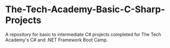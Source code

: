 # The-Tech-Academy-Basic-C-Sharp-Projects
A repository for basic to intermediate C# projects completed for The Tech Academy's C# and .NET Framework Boot Camp.
